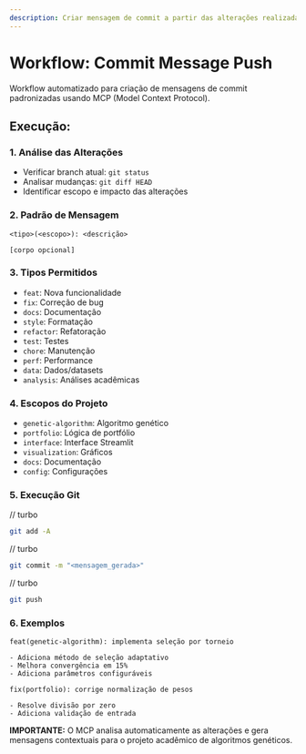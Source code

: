 ```yaml
---
description: Criar mensagem de commit a partir das alterações realizadas no repositório, seguindo um conjunto de regras avançadas com MCP
---
```


# Workflow: Commit Message Push

Workflow automatizado para criação de mensagens de commit padronizadas usando MCP (Model Context Protocol).

## Execução:

### 1. **Análise das Alterações**
- Verificar branch atual: `git status`
- Analisar mudanças: `git diff HEAD`
- Identificar escopo e impacto das alterações

### 2. **Padrão de Mensagem**
```
<tipo>(<escopo>): <descrição>

[corpo opcional]
```

### 3. **Tipos Permitidos**
- `feat`: Nova funcionalidade
- `fix`: Correção de bug
- `docs`: Documentação
- `style`: Formatação
- `refactor`: Refatoração
- `test`: Testes
- `chore`: Manutenção
- `perf`: Performance
- `data`: Dados/datasets
- `analysis`: Análises acadêmicas

### 4. **Escopos do Projeto**
- `genetic-algorithm`: Algoritmo genético
- `portfolio`: Lógica de portfólio
- `interface`: Interface Streamlit
- `visualization`: Gráficos
- `docs`: Documentação
- `config`: Configurações

### 5. **Execução Git**

// turbo
```bash
git add -A
```

// turbo
```bash
git commit -m "<mensagem_gerada>"
```

// turbo
```bash
git push
```

### 6. **Exemplos**

```
feat(genetic-algorithm): implementa seleção por torneio

- Adiciona método de seleção adaptativo
- Melhora convergência em 15%
- Adiciona parâmetros configuráveis
```

```
fix(portfolio): corrige normalização de pesos

- Resolve divisão por zero
- Adiciona validação de entrada
```

**IMPORTANTE:** O MCP analisa automaticamente as alterações e gera mensagens contextuais para o projeto acadêmico de algoritmos genéticos.
